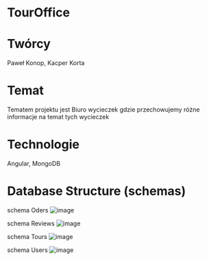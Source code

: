 # TourOffice

# Twórcy
Paweł Konop, Kacper Korta
# Temat
Tematem projektu jest Biuro wycieczek gdzie przechowujemy różne informacje na temat tych wycieczek

# Technologie

Angular, MongoDB


# Database Structure (schemas)

schema Oders
![image](https://github.com/kkorta/TourOffice/assets/101141624/c104a79a-70f5-4e0b-834f-0a5d86ec26d6)

schema Reviews
![image](https://github.com/kkorta/TourOffice/assets/101141624/15cb4070-2707-4d3e-9cc3-41fb3964d0e9)

schema Tours
![image](https://github.com/kkorta/TourOffice/assets/101141624/3bf19dcc-41d2-4655-a5ad-c32c8d702857)

schema Users
![image](https://github.com/kkorta/TourOffice/assets/101141624/cfc6d41e-0ba5-418b-8bd4-f313bb0b57d1)

